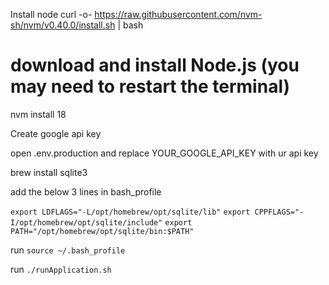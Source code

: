 Install node
curl -o- https://raw.githubusercontent.com/nvm-sh/nvm/v0.40.0/install.sh | bash
# download and install Node.js (you may need to restart the terminal)
nvm install 18

Create google api key

open .env.production and replace YOUR_GOOGLE_API_KEY with ur api key

brew install sqlite3

add the below 3 lines in bash_profile

`export LDFLAGS="-L/opt/homebrew/opt/sqlite/lib"`
`export CPPFLAGS="-I/opt/homebrew/opt/sqlite/include"`
`export PATH="/opt/homebrew/opt/sqlite/bin:$PATH"`

run `source ~/.bash_profile`


run `./runApplication.sh`
